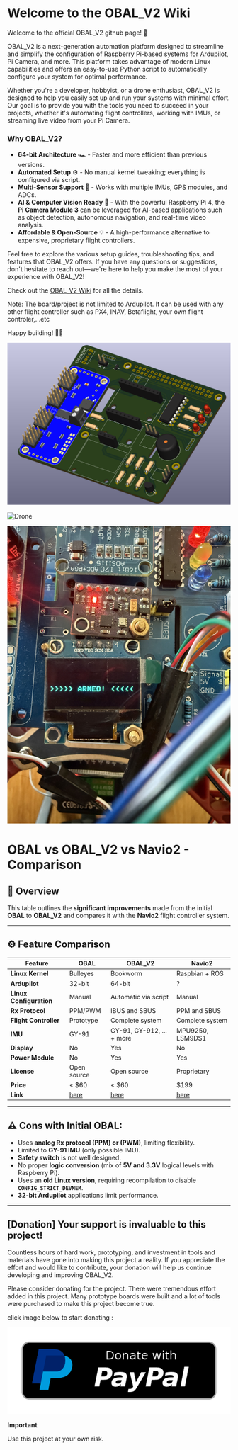 # Welcome to the OBAL_V2 Wiki

Welcome to the official OBAL_V2 github page! 🚀

OBAL_V2 is a next-generation automation platform designed to streamline and simplify the configuration of Raspberry Pi-based systems for Ardupilot, Pi Camera, and more. This platform takes advantage of modern Linux capabilities and offers an easy-to-use Python script to automatically configure your system for optimal performance.

Whether you're a developer, hobbyist, or a drone enthusiast, OBAL_V2 is designed to help you easily set up and run your systems with minimal effort. Our goal is to provide you with the tools you need to succeed in your projects, whether it's automating flight controllers, working with IMUs, or streaming live video from your Pi Camera.

### Why OBAL_V2?  
- **64-bit Architecture** 🏎️ - Faster and more efficient than previous versions.  
- **Automated Setup** ⚙️ - No manual kernel tweaking; everything is configured via script.  
- **Multi-Sensor Support** 📡 - Works with multiple IMUs, GPS modules, and ADCs.  
- **AI & Computer Vision Ready** 🤖 - With the powerful Raspberry Pi 4, the **Pi Camera Module 3** can be leveraged for AI-based applications such as object detection, autonomous navigation, and real-time video analysis.  
- **Affordable & Open-Source** 💡 - A high-performance alternative to expensive, proprietary flight controllers.  


Feel free to explore the various setup guides, troubleshooting tips, and features that OBAL_V2 offers. If you have any questions or suggestions, don't hesitate to reach out—we're here to help you make the most of your experience with OBAL_V2!

Check out the [OBAL_V2 Wiki](https://github.com/akhodeir/OBAL_V2/wiki) for all the details.

Note: The board/project is not limited to Ardupilot. It can be used with any other flight controller such as PX4, INAV, Betaflight, your own flight controler,...etc

Happy building! 🚁✨

![3D PCB](photo/3D.png)

![Drone](photo/IMG_9943.jpeg)

![Armed](photo/IMG_9940.jpeg)



# OBAL vs OBAL_V2 vs Navio2 - Comparison

## 🚀 Overview
This table outlines the **significant improvements** made from the initial **OBAL** to **OBAL_V2** and compares it with the **Navio2** flight controller system.

---

## ⚙️ **Feature Comparison**

| Feature                | OBAL          | OBAL_V2        | Navio2             |
|------------------------|---------------|----------------|--------------------|
| **Linux Kernel**        | Bulleyes      | Bookworm       | Raspbian + ROS     |
| **Ardupilot**           | 32-bit        | 64-bit         | ?                  |
| **Linux Configuration** | Manual        | Automatic via script | Manual        |
| **Rx Protocol**         | PPM/PWM           | IBUS and SBUS  | PPM and SBUS       |
| **Flight Controller**   | Prototype     | Complete system| Complete system    |
| **IMU**                 | GY-91         | GY-91, GY-912, ... + more | MPU9250, LSM9DS1 |
| **Display**             | No            | Yes            | No                 |
| **Power Module**        | No            | Yes            | Yes                |
| **License**             | Open source   | Open source    | Proprietary        |
| **Price**               | < $60         | < $60          | $199               |
| **Link**                | [here](https://github.com/HefnySco/OBAL)     | [here](#)      | [here](https://navio2.hipi.io/)        |

---

## ⚠️ **Cons with Initial OBAL:**
- Uses **analog Rx protocol (PPM) or (PWM)**, limiting flexibility.
- Limited to **GY-91 IMU** (only possible IMU).
- **Safety switch** is not well designed.
- No proper **logic conversion** (mix of **5V and 3.3V** logical levels with Raspberry Pi).
- Uses an **old Linux version**, requiring recompilation to disable **`CONFIG_STRICT_DEVMEM`**.
- **32-bit Ardupilot** applications limit performance.

---
## [Donation] Your support is invaluable to this project!

Countless hours of hard work, prototyping, and investment in tools and materials have gone into making this project a reality. If you appreciate the effort and would like to contribute, your donation will help us continue developing and improving OBAL_V2.

Please consider donating for the project. There were tremendous effort added in this project. 
Many prototype boards were built and a lot of tools were purchased to make this project become true.

click image below to start donating :

[
![Donate with PayPal](photo/paypal-donate-button.png)
](https://www.paypal.com/donate/?hosted_button_id=LGAC3VKW2A8ZA)

**Important**

Use this project at your own risk. 
